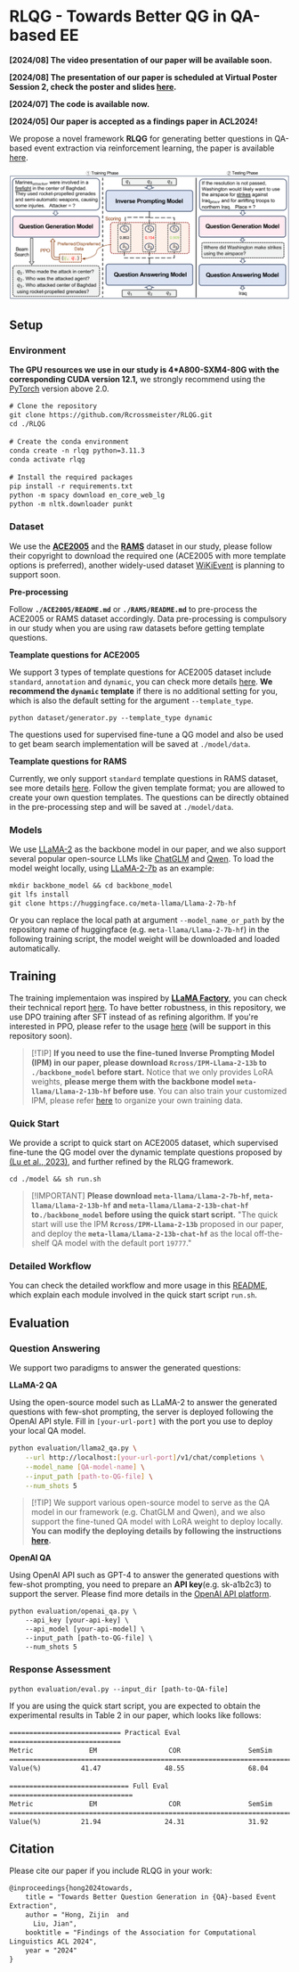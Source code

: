# RLQG - Towards Better QG in QA-based EE

**[2024/08] The video presentation of our paper will be available soon.**

**[2024/08] The presentation of our paper is scheduled at Virtual Poster Session 2, check the poster and slides [here](./slides).**

**[2024/07] The code is available now.**

**[2024/05] Our paper is accepted as a findings paper in ACL2024!**

We propose a novel framework **RLQG** for generating better questions in QA-based event extraction via reinforcement learning, the paper is available [here](https://arxiv.org/abs/2402.11517).

<img src="./slides/Framework.png" alt="Framework" style="zoom:150%;" />

## Setup

### Environment

**The GPU resources we use in our study is 4*A800-SXM4-80G with the corresponding CUDA version 12.1,** we strongly recommend using the [PyTorch](https://pytorch.org/) version above 2.0.

```shell
# Clone the repository
git clone https://github.com/Rcrossmeister/RLQG.git
cd ./RLQG

# Create the conda environment
conda create -n rlqg python=3.11.3
conda activate rlqg

# Install the required packages
pip install -r requirements.txt
python -m spacy download en_core_web_lg
python -m nltk.downloader punkt
```

### Dataset

We use the **[ACE2005](https://catalog.ldc.upenn.edu/LDC2006T06)** and the **[RAMS](https://nlp.jhu.edu/rams/)** dataset in our study, please follow their copyright to download the required one (ACE2005 with more template options is preferred), another widely-used dataset [WiKiEvent](https://github.com/raspberryice/gen-arg) is planning to support soon. 

**Pre-processing**

Follow **`./ACE2005/README.md`** or **`./RAMS/README.md`** to pre-process the ACE2005 or RAMS dataset accordingly. Data pre-processing is compulsory in our study when you are using raw datasets before getting template questions.

**Teamplate questions for ACE2005**

We support 3 types of template questions for ACE2005 dataset include `standard`, `annotation` and `dynamic`, you can check more details [here](./dataset/ACE2005/ace_templates). **We recommend the `dynamic` template** if there is no additional setting for you, which is also the default setting for the argument `--template_type`.

```shell
python dataset/generator.py --template_type dynamic
```

The questions used for supervised fine-tune a QG model and also be used to get beam search implementation will be saved at `./model/data`.

**Teamplate questions for RAMS**

Currently, we only support `standard` template questions in RAMS dataset, see more details [here](./dataset/RAMS/rams_templates). Follow the given template format; you are allowed to create your own question templates. The questions can be directly obtained in the pre-processing step and will be saved at `./model/data`.

### Models

We use [LLaMA-2](https://github.com/meta-llama/llama) as the backbone model in our paper, and we also support several popular open-source LLMs like [ChatGLM](https://github.com/THUDM/ChatGLM-6B) and [Qwen](https://github.com/QwenLM/Qwen). To load the model weight locally, using [LLaMA-2-7b](https://huggingface.co/meta-llama/Llama-2-7b-hf) as an example:

```shell
mkdir backbone_model && cd backbone_model
git lfs install
git clone https://huggingface.co/meta-llama/Llama-2-7b-hf
```

Or you can replace the local path at argument `--model_name_or_path` by the repository name of huggingface (e.g. `meta-llama/Llama-2-7b-hf`) in the following training script, the model weight will be downloaded and loaded automatically.  

## Training

The training implementaion was inspired by **[LLaMA Factory](https://github.com/hiyouga/LLaMA-Factory)**, you can check their technical report [here](https://arxiv.org/abs/2403.13372). To have better robustness, in this repository, we use DPO training after SFT instead of as refining algorithm. If you're interested in PPO, please refer to the usage [here]() (will be support in this repository soon). 

> \[!TIP\]
> **If you need to use the fine-tuned Inverse Prompting Model (IPM) in our paper, please download `Rcross/IPM-Llama-2-13b` to `./backbone_model` before start.** Notice that we only provides LoRA weights, **please merge them with the backbone model `meta-llama/Llama-2-13b-hf`  before use**. You can also train your customized IPM, please refer [here]() to organize your own training data.

### Quick Start

We provide a script to quick start on ACE2005 dataset, which supervised fine-tune the QG model over the dynamic template questions proposed by [(Lu et al., 2023)](https://arxiv.org/abs/2307.05567), and further refined by the RLQG framework. 

```shell
cd ./model && sh run.sh 
```

> \[!IMPORTANT\]
> **Please download `meta-llama/Llama-2-7b-hf`, `meta-llama/Llama-2-13b-hf` and `meta-llama/Llama-2-13b-chat-hf` to`./backbone_model` before using the quick start script.** "The quick start will use the IPM **`Rcross/IPM-Llama-2-13b`** proposed in our paper, and deploy the **`meta-llama/Llama-2-13b-chat-hf`** as the local off-the-shelf QA model with the default port `19777`."

### Detailed Workflow

You can check the detailed workflow and more usage in this [README](), which explain each module involved in the quick start script `run.sh`.

## Evaluation

### Question Answering

We support two paradigms to answer the generated questions:

**LLaMA-2 QA**

Using the open-source model such as LLaMA-2 to answer the generated questions with few-shot prompting, the server is deployed following the OpenAI API style. Fill in `[your-url-port]` with the port you use to deploy your local QA model.

```bash
python evaluation/llama2_qa.py \
    --url http://localhost:[your-url-port]/v1/chat/completions \
    --model_name [QA-model-name] \
    --input_path [path-to-QG-file] \
    --num_shots 5
```

>\[!TIP\]
>We support various open-source model to serve as the QA model in our framework (e.g. ChatGLM and Qwen), and we also support the fine-tuned QA model with LoRA weight to deploy locally. **You can modify the deploying details by following the instructions [here]().**

**OpenAI QA**

Using OpenAI API such as GPT-4 to answer the generated questions with few-shot prompting, you need to prepare an **API key**(e.g. sk-a1b2c3) to support the server. Please find more details in the [OpenAI API platform](https://platform.openai.com/).

```shell
python evaluation/openai_qa.py \
    --api_key [your-api-key] \
    --api_model [your-api-model] \
    --input_path [path-to-QG-file] \
    --num_shots 5 
```

### Response Assessment

```shell
python evaluation/eval.py --input_dir [path-to-QA-file]
```

If you are using the quick start script, you are expected to obtain the experimental results in Table 2 in our paper, which looks like follows:

```
============================ Practical Eval ============================
Metric              EM                  COR                 SemSim       
========================================================================
Value(%)          41.47                48.55                68.04        

============================== Full Eval ===============================
Metric              EM                  COR                 SemSim       
========================================================================
Value(%)          21.94                24.31                31.92  
```

## Citation

Please cite our paper if you include RLQG in your work:

```
@inproceedings{hong2024towards,
    title = "Towards Better Question Generation in {QA}-based Event Extraction",
    author = "Hong, Zijin  and
      Liu, Jian",
    booktitle = "Findings of the Association for Computational Linguistics ACL 2024",
    year = "2024"
}
```
